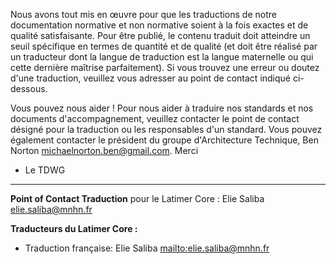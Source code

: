 Nous avons tout mis en œuvre pour que les traductions de notre documentation normative et non normative soient à la fois exactes et de qualité satisfaisante. Pour être publié, le contenu traduit doit atteindre un seuil spécifique en termes de quantité et de qualité (et doit être réalisé par un traducteur dont la langue de traduction est la langue maternelle ou qui cette dernière maîtrise parfaitement). Si vous trouvez une erreur ou doutez d'une traduction, veuillez vous adresser au point de contact indiqué ci-dessous.
 
Vous pouvez nous aider ! Pour nous aider à traduire nos standards et nos documents d'accompagnement, veuillez contacter le point de contact désigné pour la traduction ou les responsables d'un standard. Vous pouvez également contacter le président du groupe d'Architecture Technique, Ben Norton <michaelnorton.ben@gmail.com>.
Merci 
- Le TDWG
 ---

**Point of Contact Traduction** pour le Latimer Core : Elie Saliba <elie.saliba@mnhn.fr>

**Traducteurs du Latimer Core :**
* Traduction française: Elie Saliba [mailto:elie.saliba@mnhn.fr](elie.saliba@mnhn.fr)